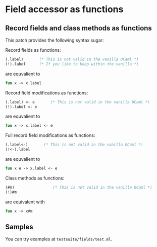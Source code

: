Field accessor as functions
==================================

Record fields and class methods as functions
---------------------------------------------

This patch provides the following syntax sugar:

Record fields as functions:

```ocaml
(.label)       (* This is not valid in the vanilla OCaml *)
(!).label      (* If you like to keep within the vanilla *)
```

are equvalient to 

```ocaml
fun x -> x.label
```

Record field modifications as functions:

```ocaml
(.label) <- e       (* This is not valid in the vanilla OCaml *)
(!).label <- e
```

are equvalient to 

```ocaml
fun x -> x.label <- e
```

Full record field modifications as functions:

```ocaml
(.label<-)       (* This is not valid in the vanilla OCaml *)
(!<-).label
```

are equvalient to 

```ocaml
fun x e -> x.label <- e
```

Class methods as functions:

```ocaml
(#m)                 (* This is not valid in the vanilla OCaml *)
(!)#m
```

are equivalent with

```ocaml
fun x -> x#m
```

Samples
---------------------------------------------

You can try examples at `testsuite/fields/test.ml`.
